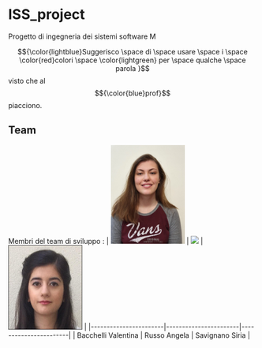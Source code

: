 # ISS_project
Progetto di ingegneria dei sistemi software M

$${\color{lightblue}Suggerisco \space di \space usare \space i \space \color{red}colori \space \color{lightgreen} per \space qualche \space parola }$$
  visto che al $${\color{blue}prof}$$ piacciono. 

## Team
Membri del team di sviluppo :
| <img src="./commons/resources/Profileimg/vale.jpg" width="150"/> | <img src="./commons/resources/Profileimg/angela.jpeg" width="150"/> | <img src="./commons/resources/Profileimg/Siria.jpeg" width="150"/> |
|-----------------------|-----------------------|-----------------------|
| Bacchelli Valentina       | Russo Angela        | Savignano Siria       |
